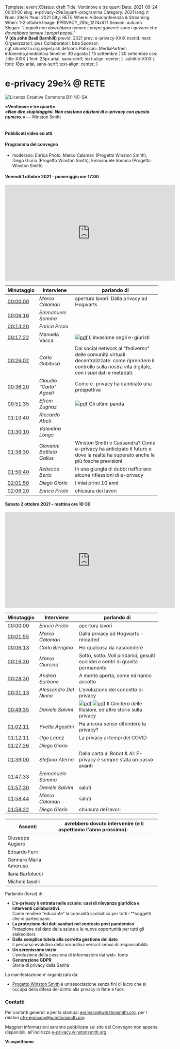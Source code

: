 Template: event
XStatus: draft
Title: Ventinove e tre quarti
Date: 2021-09-24 00:01:00
slug: e-privacy-29e3quarti-programma
Category: 2021
lang: it
Num: 29e¾
Year: 2021
City: RETE
Where: Videoconferenza & Streaming
When: 1-2 ottobre
Image: EPRIVACY_29tq_1274x671
Season: autumn
Slogan: <i>"I popoli non dovrebbero temere i propri governi: sono i governi che dovrebbero temere i propri popoli."</i><br/><b>V (da John Basil Barnhill)</b>
previd: 2021
prev: e-privacy-XXIX
nextid:
next:
Organizzatori: pws
Collaboratori: bba
Sponsor: cgt,sikurezza.org,sepel,ush,defcons
Patrocini:
MediaPartner: infomedia,aneddotica
timeline: 30 agosto | 15 settembre | 30 settembre
css: .title-XXIX { font: 25px arial, sans-serif; text-align: center; }   .subtitle-XXIX { font: 18px arial, sans-serif; text-align: center; }

# e-privacy 29e¾ @ RETE

![Licenza Creative Commons BY-NC-SA](images/editions/EPRIVACY_29tq_title_gold.jpg "e-privacy 29¾")
<div class="title-XXIX"><b>«Ventinove e tre quarti»</b></div>
<div class="subtitle-XXIX"><b><i>«Non dire stupidaggini. Non esistono edizioni di e-privacy con questo numero.»</i></b> — Winston Smith</div>
<br/>

#### <b> Pubblicati video ed atti </b>

#### Programma del convegno

   - moderano: Enrica Priolo, Marco Calamari (Progetto Winston Smith), Diego Giorio (Progetto Winston Smith), Emmanuele Somma (Progetto Winston Smith)

#### <a name="vem"></a>Venerdì 1 ottobre 2021 - pomeriggio ore 17:00

<iframe width="560" height="315"
src="https://www.youtube.com/embed/OP5IgJL9w9w" title="YouTube video
player" frameborder="0" allow="accelerometer; autoplay;
clipboard-write; encrypted-media; gyroscope; picture-in-picture"
allowfullscreen></iframe>
<br>

**Minutaggio** | Interviene | **parlando di**
------- | --- | -------
[00:00:00](https://www.youtube.com/watch?v=OP5IgJL9w9w&t=17s)|<span class='talk'><em>Marco Calamari|apertura lavori: Dalla privacy ad Hogwarts</em></span>
[00:06:16](https://www.youtube.com/watch?v=OP5IgJL9w9w&t=376s)|<span class='talk'><em>Emmanuele Somma</em></span>
[00:13:20](https://www.youtube.com/watch?v=OP5IgJL9w9w&t=800s)|<span class='talk'><em>Enrica Priolo</em></span>
[00:17:22](https://www.youtube.com/watch?v=OP5IgJL9w9w&t=1042s)|<span class='talk'>Manuela Vacca|[![pdf](/images/icon/presentation.png)](http://urna.winstonsmith.org/materiali/2021vnetq/atti/ep2021vnetq_manuela_vacca_invasione_degli_e-giuristi.pdf) L'invasione degli e-giuristi<br/></span>
[00:26:02](https://www.youtube.com/watch?v=OP5IgJL9w9w&t=1562s)|<span class='talk'><em>Carlo Gubitosa</em>|Dai social network al "fediverso" delle comunità virtuali decentralizzate: come riprendere il controllo sulla nostra vita digitale, con i suoi dati e metadati.</span>
[00:36:20](https://www.youtube.com/watch?v=OP5IgJL9w9w&t=2180s)|<span class='talk'><em>Claudio "Carlo" Agosti</em>|Come e-privacy ha cambiato una prospettiva</span>
[00:51:35](https://www.youtube.com/watch?v=OP5IgJL9w9w&t=3095s)|<span class='talk'><em>Efrem Zugnaz|[![pdf](/images/icon/presentation.png)](http://urna.winstonsmith.org/materiali/2021vnetq/atti/ep2021vnetq_efrem_zugnaz_gli_ultimi_panda.pdf) Gli ultimi panda<br/></span></em></span>
[01:10:40](https://www.youtube.com/watch?v=OP5IgJL9w9w&t=4240s)|<span class='talk'><em>Riccardo Abeti</em></span>
[01:30:10](https://www.youtube.com/watch?v=OP5IgJL9w9w&t=5410s)|<span class='talk'><em>Valentina Longo</em></span>
[01:38:30](https://www.youtube.com/watch?v=OP5IgJL9w9w&t=5910s)|<span class='talk'><em>Giovanni Battista Gallus|Winston Smith o Cassandra? Come e-privacy ha anticipato il futuro e dove la realtà ha superato anche le più fosche previsioni</em></span>
[01:50:40](https://www.youtube.com/watch?v=OP5IgJL9w9w&t=6640s)|<span class='talk'><em>Rebecca Berto</em>|In una giungla di dubbi riaffiorano alcune riflessioni di e-privacy</span>
[02:01:50](https://www.youtube.com/watch?v=OP5IgJL9w9w&t=7310s)|<span class='talk'><em>Diego Giorio</em>|I miei primi 10 anni</span>
[02:06:20](https://www.youtube.com/watch?v=OP5IgJL9w9w&t=7580s)|<span class='talk'><em>Enrica Priolo|chiusura dei lavori</em></span>


#### <a name="sab"></a>Sabato 2 ottobre 2021 - mattina ore 10:30

<iframe width="560" height="315"
src="https://www.youtube.com/embed/c1vUAElJTX0" title="YouTube video
player" frameborder="0" allow="accelerometer; autoplay;
clipboard-write; encrypted-media; gyroscope; picture-in-picture"
allowfullscreen></iframe>
<br>

**Minutaggio** | Interviene | **parlando di**
------- | --- | -------
[00:00:00](https://www.youtube.com/watch?v=c1vUAElJTX0&t=0s)|<span class='talk'><em>Enrica Priolo |apertura lavori</em></span>
[00:01:55](https://www.youtube.com/watch?v=c1vUAElJTX0&t=115s)|<span class='talk'><em>Marco Calamari|Dalla privacy ad Hogwarts - reloaded</em></span>
[00:06:13](https://www.youtube.com/watch?v=c1vUAElJTX0&t=373s)|<span class='talk'><em>Carlo Blengino|Ho qualcosa da nascondere</em></span>
[00:16:30](https://www.youtube.com/watch?v=c1vUAElJTX0&t=990s)|<span class='talk'><em>Marco Ciurcina|Sotto, sotto..Voli pindarici, gesuiti euclidei e centri di gravità permanente</em></span>
[00:28:30](https://www.youtube.com/watch?v=c1vUAElJTX0&t=1710s)|<span class='talk'><em>Andrea Surbone|A mente aperta, come mi hanno accolto</em></span>
[00:31:13](https://www.youtube.com/watch?v=c1vUAElJTX0&t=1873s)|<span class='talk'><em>Alessandro Del Ninno|L'evoluzione del concetto di privacy</em></span>
[00:49:35](https://www.youtube.com/watch?v=c1vUAElJTX0&t=2975s)|<span class='talk'><em>Daniele Salvini|[![pdf](/images/icon/youtube.png)](https://youtu.be/R94G0fO8Yx4) [![pdf](/images/icon/pdf.png)](http://urna.winstonsmith.org/materiali/2021vnetq/atti/ep2021vnetq_daniele_salvini_il_cimitero_delle_illusioni.pdf) Il Cimitero delle Illusioni, ed altre storie sulla privacy</em></span>
[01:02:11](https://www.youtube.com/watch?v=c1vUAElJTX0&t=3731s)|<span class='talk'><em>Yvette Agostini|Ha ancora senso difendere la privacy?</em></span>
[01:12:11](https://www.youtube.com/watch?v=c1vUAElJTX0&t=4331s)|<span class='talk'><em>Ugo Lopez|La privacy ai tempi del COVID</em></span>
[01:27:26](https://www.youtube.com/watch?v=c1vUAElJTX0&t=5246s)|<span class='talk'><em>Diego Giorio|</em></span>
[01:39:00](https://www.youtube.com/watch?v=c1vUAElJTX0&t=5940s)|<span class='talk'><em>Stefano Aterno|Dalla carta ai Robot & AI: E-privacy è sempre stata un passo avanti</em></span>
[01:47:33](https://www.youtube.com/watch?v=c1vUAElJTX0&t=6453s)|<span class='talk'><em>Emmanuele Somma|</em></span>
[01:57:30](https://www.youtube.com/watch?v=c1vUAElJTX0&t=7050s)|<span class='talk'><em>Daniele Salvini|saluti</em></span>
[01:58:44](https://www.youtube.com/watch?v=c1vUAElJTX0&t=7124s)|<span class='talk'><em>Marco Calamari|saluti</em></span>
[01:59:22](https://www.youtube.com/watch?v=c1vUAElJTX0&t=7162s)|<span class='talk'><em>Diego Giorio|chiusura dei lavori</em></span>

**Assenti** |  **avrebbero dovuto intervenire (e li aspettiamo l'anno prossimo):** &nbsp;&nbsp;&nbsp;&nbsp;&nbsp;&nbsp;&nbsp;&nbsp;&nbsp;&nbsp;&nbsp;&nbsp;&nbsp;&nbsp;&nbsp;&nbsp;
------- | -------
| Giuseppe Augiero
| Edoardo Ferri
| Gennaro Maria Amoruso
| Ilaria Bartolucci
| Michele Iaselli

Parlando (forse) di:

 - **L'e-privacy è entrata nelle scuole: casi di rilevanza giuridica e interventi collaborativi.**<br/>Come rendere "educante" la comunità scolastica per tutti i **soggetti che vi partecipano.
 - **La protezione dei dati sanitari nel contesto post pandemico**<br/>Protezione del dato della salute e le nuove opportunità per tutti gli stakeolders
 - **Dalla semplice tutela alla corretta gestione del dato**<br/>Il percorso evolutivo della normativa verso il senso di responsabilità
 - **Un serenissimo inizio**<br/>L'evoluzione della cessione di informazioni dai web- fonts
 - **Generazione GDPR**<br/>Storie di privacy dalla Sanità

La manifestazione e’ organizzata da:

 - [Progetto Winston Smith](http://pws.winstonsmith.org/) è un’associazione senza fini di lucro che si occupa della difesa del diritto alla privacy in Rete e fuori

### Contatti

Per contatti generali e per la
stampa: [eprivacy@winstonsmith.org](mailto:eprivacy@winstonsmith.org),
per i relatori
[cfp-eprivacy@winstonsmith.org](mailto:cfp-eprivacy@winstonsmith.org).

Maggiori informazioni saranno pubblicate sul sito del Convegno non appena
disponibili, all'indirizzo [e-privacy.winstonsmith.org](http://e-privacy.winstonsmith.org).

**Vi aspettiamo**.
